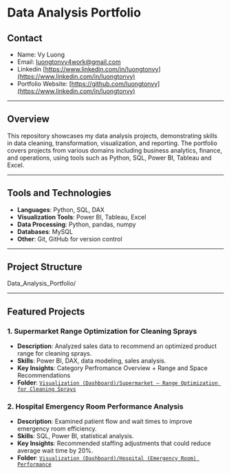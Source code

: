# Data Analysis Portfolio

## Contact
- Name: Vy Luong
- Email: [luongtonvy4work@gmail.com](mailto:luongtonvy4work@gmail.com)
- Linkedin [https://www.linkedin.com/in/luongtonvy](https://www.linkedin.com/in/luongtonvy)
- Portfolio Website: [https://github.com/luongtonvy](https://www.linkedin.com/in/luongtonvy)

---

## Overview
This repository showcases my data analysis projects, demonstrating skills in data cleaning, transformation, visualization, and reporting. The portfolio covers projects from various domains including business analytics, finance, and operations, using tools such as Python, SQL, Power BI, Tableau and Excel.

---

## Tools and Technologies
- **Languages**: Python, SQL, DAX
- **Visualization Tools**: Power BI, Tableau, Excel
- **Data Processing**: Python, pandas, numpy
- **Databases**: MySQL
- **Other**: Git, GitHub for version control

---

## Project Structure
Data_Analysis_Portfolio/

---

## Featured Projects

### 1. Supermarket Range Optimization for Cleaning Sprays
- **Description**: Analyzed sales data to recommend an optimized product range for cleaning sprays.
- **Skills**: Power BI, DAX, data modeling, sales analysis.
- **Key Insights**: Category Perfromance Overview + Range and Space Recommendations
- **Folder**: [`Visualization (Dashboard)/Supermarket – Range Optimization for Cleaning Sprays`](https://github.com/luongtonvy/Data_Analysis_Portfolio/tree/Homepage/Visualization%20(Dashboard)/Supermarket%20(Range%20Optimization%20for%20Cleaning%20Sprays))

### 2. Hospital Emergency Room Performance Analysis
- **Description**: Examined patient flow and wait times to improve emergency room efficiency.
- **Skills**: SQL, Power BI, statistical analysis.
- **Key Insights**: Recommended staffing adjustments that could reduce average wait time by 20%.
- **Folder**: [`Visualization (Dashboard)/Hospital (Emergency Room) Performance`](https://github.com/luongtonvy/Data_Analysis_Portfolio/tree/Homepage/Visualization%20(Dashboard)/Hospital%20(Emergency%20Room)%20Performance)

